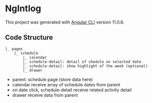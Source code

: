 # NgIntlog

This project was generated with [Angular CLI](https://github.com/angular/angular-cli) version 11.0.6.

## Code Structure
```
|_ pages
    |_ schedule
        |_ calendar
        |_ schedule-detail: detail of shedule on selected date
        |_ schedule-detail: show highlight of the week (optional)
        |_ drawer
```

- parent: schedule page (store data here)
- calendar receive array of schedule dates from parent
- on date click, schedule-detail receive related activity detail
- drawer receive data from parent

